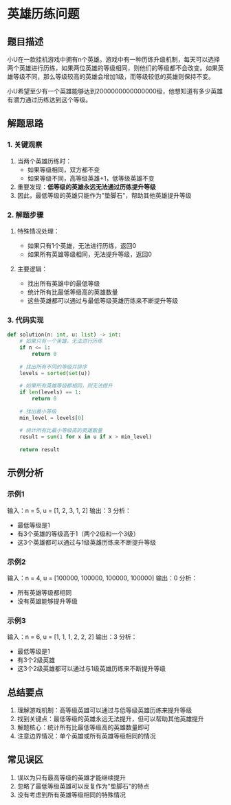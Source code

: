 # 英雄历练问题

## 题目描述
小U在一款挂机游戏中拥有n个英雄。游戏中有一种历练升级机制，每天可以选择两个英雄进行历练，如果两位英雄的等级相同，则他们的等级都不会改变。如果英雄等级不同，那么等级较高的英雄会增加1级，而等级较低的英雄则保持不变。

小U希望至少有一个英雄能够达到2000000000000000级，他想知道有多少英雄有潜力通过历练达到这个等级。

## 解题思路

### 1. 关键观察
1. 当两个英雄历练时：
   - 如果等级相同，双方都不变
   - 如果等级不同，高等级英雄+1，低等级英雄不变
2. 重要发现：**低等级的英雄永远无法通过历练提升等级**
3. 因此，最低等级的英雄只能作为"垫脚石"，帮助其他英雄提升等级

### 2. 解题步骤
1. 特殊情况处理：
   - 如果只有1个英雄，无法进行历练，返回0
   - 如果所有英雄等级相同，无法提升等级，返回0

2. 主要逻辑：
   - 找出所有英雄中的最低等级
   - 统计所有比最低等级高的英雄数量
   - 这些英雄都可以通过与最低等级英雄历练来不断提升等级

### 3. 代码实现
```python
def solution(n: int, u: list) -> int:
    # 如果只有一个英雄，无法进行历练
    if n <= 1:
        return 0
        
    # 找出所有不同的等级并排序
    levels = sorted(set(u))
    
    # 如果所有英雄等级都相同，则无法提升
    if len(levels) == 1:
        return 0
    
    # 找出最小等级
    min_level = levels[0]
    
    # 统计所有比最小等级高的英雄数量
    result = sum(1 for x in u if x > min_level)
            
    return result
```

## 示例分析

### 示例1
输入：n = 5, u = [1, 2, 3, 1, 2]
输出：3
分析：
- 最低等级是1
- 有3个英雄的等级高于1（两个2级和一个3级）
- 这3个英雄都可以通过与1级英雄历练来不断提升等级

### 示例2
输入：n = 4, u = [100000, 100000, 100000, 100000]
输出：0
分析：
- 所有英雄等级都相同
- 没有英雄能够提升等级

### 示例3
输入：n = 6, u = [1, 1, 1, 2, 2, 2]
输出：3
分析：
- 最低等级是1
- 有3个2级英雄
- 这3个2级英雄都可以通过与1级英雄历练来不断提升等级

## 总结要点
1. 理解游戏机制：高等级英雄可以通过与低等级英雄历练来提升等级
2. 找到关键点：最低等级的英雄永远无法提升，但可以帮助其他英雄提升
3. 解题核心：统计所有比最低等级高的英雄数量即可
4. 注意边界情况：单个英雄或所有英雄等级相同的情况

## 常见误区
1. 误以为只有最高等级的英雄才能继续提升
2. 忽略了最低等级英雄可以反复作为"垫脚石"的特点
3. 没有考虑到所有英雄等级相同的特殊情况
